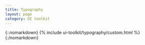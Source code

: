```yaml
---
title: Typography
layout: page
category: UI toolkit
---
```


{::nomarkdown}
{% include ui-toolkit/typography/custom.html %}
{:/nomarkdown}